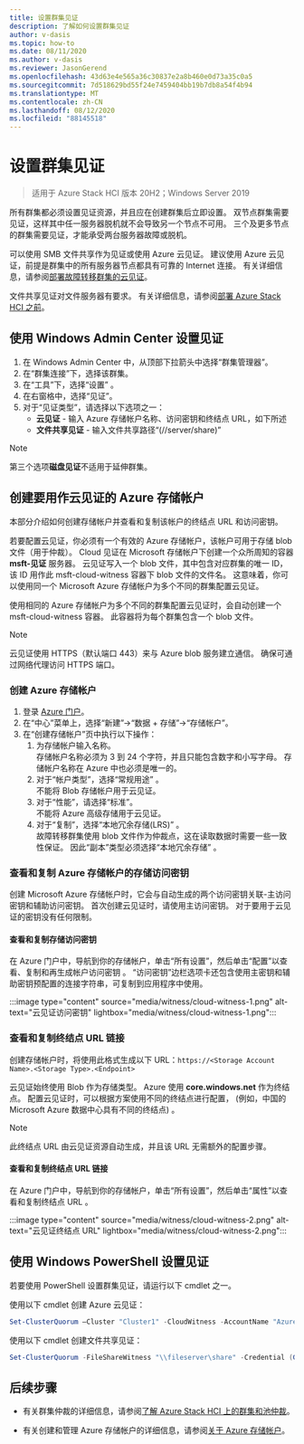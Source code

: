 ```yaml
---
title: 设置群集见证
description: 了解如何设置群集见证
author: v-dasis
ms.topic: how-to
ms.date: 08/11/2020
ms.author: v-dasis
ms.reviewer: JasonGerend
ms.openlocfilehash: 43d63e4e565a36c30837e2a8b460e0d73a35c0a5
ms.sourcegitcommit: 7d518629bd55f24e7459404bb19b7db8a54f4b94
ms.translationtype: MT
ms.contentlocale: zh-CN
ms.lasthandoff: 08/12/2020
ms.locfileid: "88145518"
---
```

# <a name="set-up-a-cluster-witness"></a>设置群集见证

> 适用于 Azure Stack HCI 版本 20H2；Windows Server 2019

所有群集都必须设置见证资源，并且应在创建群集后立即设置。 双节点群集需要见证，这样其中任一服务器脱机就不会导致另一个节点不可用。 三个及更多节点的群集需要见证，才能承受两台服务器故障或脱机。  

可以使用 SMB 文件共享作为见证或使用 Azure 云见证。 建议使用 Azure 云见证，前提是群集中的所有服务器节点都具有可靠的 Internet 连接。 有关详细信息，请参阅[部署故障转移群集的云见证](/windows-server/failover-clustering/deploy-cloud-witness)。

文件共享见证对文件服务器有要求。 有关详细信息，请参阅[部署 Azure Stack HCI 之前](before-you-start.md)。

## <a name="set-up-a-witness-using-windows-admin-center"></a>使用 Windows Admin Center 设置见证

1. 在 Windows Admin Center 中，从顶部下拉箭头中选择“群集管理器”。
1. 在“群集连接”下，选择该群集。
1. 在“工具”下，选择“设置” 。
1. 在右窗格中，选择“见证”。
1. 对于“见证类型”，请选择以下选项之一：
      - **云见证** - 输入 Azure 存储帐户名称、访问密钥和终结点 URL，如下所述
      - **文件共享见证** - 输入文件共享路径“(//server/share)”

> [!NOTE]
> 第三个选项**磁盘见证**不适用于延伸群集。

## <a name="create-an-azure-storage-account-to-use-as-a-cloud-witness"></a>创建要用作云见证的 Azure 存储帐户

本部分介绍如何创建存储帐户并查看和复制该帐户的终结点 URL 和访问密钥。

若要配置云见证，你必须有一个有效的 Azure 存储帐户，该帐户可用于存储 blob 文件（用于仲裁）。 Cloud 见证在 Microsoft 存储帐户下创建一个众所周知的容器 **msft-见证** 服务器。 云见证写入一个 blob 文件，其中包含对应群集的唯一 ID，该 ID 用作此 msft-cloud-witness 容器下 blob 文件的文件名。 这意味着，你可以使用同一个 Microsoft Azure 存储帐户为多个不同的群集配置云见证。

使用相同的 Azure 存储帐户为多个不同的群集配置云见证时，会自动创建一个 msft-cloud-witness 容器。 此容器将为每个群集包含一个 blob 文件。

> [!NOTE]  
> 云见证使用 HTTPS（默认端口 443）来与 Azure blob 服务建立通信。 确保可通过网络代理访问 HTTPS 端口。

### <a name="to-create-an-azure-storage-account"></a>创建 Azure 存储帐户

1. 登录 [Azure 门户](https://portal.azure.com)。
1. 在“中心”菜单上，选择“新建”->“数据 + 存储”->“存储帐户”。
1. 在“创建存储帐户”页中执行以下操作：
    1. 为存储帐户输入名称。
    <br>存储帐户名称必须为 3 到 24 个字符，并且只能包含数字和小写字母。 存储帐户名称在 Azure 中也必须是唯一的。
    1. 对于“帐户类型”，选择“常规用途” 。
    <br>不能将 Blob 存储帐户用于云见证。
    1. 对于“性能”，请选择“标准”。
    <br>不能将 Azure 高级存储用于云见证。
    1. 对于“复制”，选择“本地冗余存储(LRS)” 。
    <br>故障转移群集使用 blob 文件作为仲裁点，这在读取数据时需要一些一致性保证。 因此“副本”类型必须选择“本地冗余存储” 。

### <a name="view-and-copy-storage-access-keys-for-your-azure-storage-account"></a>查看和复制 Azure 存储帐户的存储访问密钥

创建 Microsoft Azure 存储帐户时，它会与自动生成的两个访问密钥关联-主访问密钥和辅助访问密钥。 首次创建云见证时，请使用主访问密钥。 对于要用于云见证的密钥没有任何限制。  

#### <a name="to-view-and-copy-storage-access-keys"></a>查看和复制存储访问密钥

在 Azure 门户中，导航到你的存储帐户，单击“所有设置”，然后单击“配置”以查看、复制和再生成帐户访问密钥 。 “访问密钥”边栏选项卡还包含使用主密钥和辅助密钥预配置的连接字符串，可复制到应用程序中使用。

:::image type="content" source="media/witness/cloud-witness-1.png" alt-text="云见证访问密钥" lightbox="media/witness/cloud-witness-1.png":::

### <a name="view-and-copy-endpoint-url-links"></a>查看和复制终结点 URL 链接

创建存储帐户时，将使用此格式生成以下 URL：`https://<Storage Account Name>.<Storage Type>.<Endpoint>`  

云见证始终使用 Blob 作为存储类型。 Azure 使用 **core.windows.net** 作为终结点。 配置云见证时，可以根据方案使用不同的终结点进行配置， (例如，中国的 Microsoft Azure 数据中心具有不同的终结点) 。  

> [!NOTE]  
> 此终结点 URL 由云见证资源自动生成，并且该 URL 无需额外的配置步骤。  

#### <a name="to-view-and-copy-endpoint-url-links"></a>查看和复制终结点 URL 链接

在 Azure 门户中，导航到你的存储帐户，单击“所有设置”，然后单击“属性”以查看和复制终结点 URL 。  

:::image type="content" source="media/witness/cloud-witness-2.png" alt-text="云见证终结点 URL" lightbox="media/witness/cloud-witness-2.png":::  

## <a name="set-up-a-witness-using-windows-powershell"></a>使用 Windows PowerShell 设置见证

若要使用 PowerShell 设置群集见证，请运行以下 cmdlet 之一。

使用以下 cmdlet 创建 Azure 云见证：

```powershell
Set-ClusterQuorum –Cluster "Cluster1" -CloudWitness -AccountName "AzureStorageAccountName" -AccessKey "AzureStorageAccountAccessKey"
```

使用以下 cmdlet 创建文件共享见证：

```powershell
Set-ClusterQuorum -FileShareWitness "\\fileserver\share" -Credential (Get-Credential)
```

## <a name="next-steps"></a>后续步骤

- 有关群集仲裁的详细信息，请参阅[了解 Azure Stack HCI 上的群集和池仲裁](../concepts/quorum.md)。

- 有关创建和管理 Azure 存储帐户的详细信息，请参阅[关于 Azure 存储帐户](https://azure.microsoft.com/documentation/articles/storage-create-storage-account/)。
